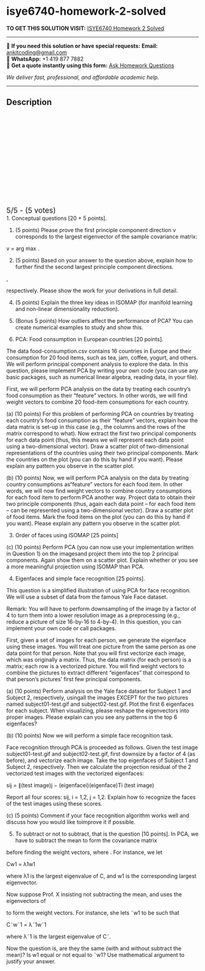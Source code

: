 # isye6740-homework-2-solved
**TO GET THIS SOLUTION VISIT:** [ISYE6740 Homework 2 Solved](https://www.ankitcodinghub.com/product/isye6740-homework-2-100-points-5-bonus-points-solved/)


---

📩 **If you need this solution or have special requests:** **Email:** ankitcoding@gmail.com  
📱 **WhatsApp:** +1 419 877 7882  
📄 **Get a quote instantly using this form:** [Ask Homework Questions](https://www.ankitcodinghub.com/services/ask-homework-questions/)

*We deliver fast, professional, and affordable academic help.*

---

<h2>Description</h2>



<div class="kk-star-ratings kksr-auto kksr-align-center kksr-valign-top" data-payload="{&quot;align&quot;:&quot;center&quot;,&quot;id&quot;:&quot;121218&quot;,&quot;slug&quot;:&quot;default&quot;,&quot;valign&quot;:&quot;top&quot;,&quot;ignore&quot;:&quot;&quot;,&quot;reference&quot;:&quot;auto&quot;,&quot;class&quot;:&quot;&quot;,&quot;count&quot;:&quot;5&quot;,&quot;legendonly&quot;:&quot;&quot;,&quot;readonly&quot;:&quot;&quot;,&quot;score&quot;:&quot;5&quot;,&quot;starsonly&quot;:&quot;&quot;,&quot;best&quot;:&quot;5&quot;,&quot;gap&quot;:&quot;4&quot;,&quot;greet&quot;:&quot;Rate this product&quot;,&quot;legend&quot;:&quot;5\/5 - (5 votes)&quot;,&quot;size&quot;:&quot;24&quot;,&quot;title&quot;:&quot;ISYE6740  Homework 2  Solved&quot;,&quot;width&quot;:&quot;138&quot;,&quot;_legend&quot;:&quot;{score}\/{best} - ({count} {votes})&quot;,&quot;font_factor&quot;:&quot;1.25&quot;}">

<div class="kksr-stars">

<div class="kksr-stars-inactive">
            <div class="kksr-star" data-star="1" style="padding-right: 4px">


<div class="kksr-icon" style="width: 24px; height: 24px;"></div>
        </div>
            <div class="kksr-star" data-star="2" style="padding-right: 4px">


<div class="kksr-icon" style="width: 24px; height: 24px;"></div>
        </div>
            <div class="kksr-star" data-star="3" style="padding-right: 4px">


<div class="kksr-icon" style="width: 24px; height: 24px;"></div>
        </div>
            <div class="kksr-star" data-star="4" style="padding-right: 4px">


<div class="kksr-icon" style="width: 24px; height: 24px;"></div>
        </div>
            <div class="kksr-star" data-star="5" style="padding-right: 4px">


<div class="kksr-icon" style="width: 24px; height: 24px;"></div>
        </div>
    </div>

<div class="kksr-stars-active" style="width: 138px;">
            <div class="kksr-star" style="padding-right: 4px">


<div class="kksr-icon" style="width: 24px; height: 24px;"></div>
        </div>
            <div class="kksr-star" style="padding-right: 4px">


<div class="kksr-icon" style="width: 24px; height: 24px;"></div>
        </div>
            <div class="kksr-star" style="padding-right: 4px">


<div class="kksr-icon" style="width: 24px; height: 24px;"></div>
        </div>
            <div class="kksr-star" style="padding-right: 4px">


<div class="kksr-icon" style="width: 24px; height: 24px;"></div>
        </div>
            <div class="kksr-star" style="padding-right: 4px">


<div class="kksr-icon" style="width: 24px; height: 24px;"></div>
        </div>
    </div>
</div>


<div class="kksr-legend" style="font-size: 19.2px;">
            5/5 - (5 votes)    </div>
    </div>
1. Conceptual questions [20 + 5 points].

1. (5 points) Please prove the first principle component direction v corresponds to the largest eigenvector of the sample covariance matrix:

v = arg max .

2. (5 points) Based on your answer to the question above, explain how to further find the second largest principle component directions.

,

respectively. Please show the work for your derivations in full detail.

4. (5 points) Explain the three key ideas in ISOMAP (for manifold learning and non-linear dimensionality reduction).

5. (Bonus 5 points) How outliers affect the performance of PCA? You can create numerical examples to study and show this.

2. PCA: Food consumption in European countries [20 points].

The data food-consumption.csv contains 16 countries in Europe and their consumption for 20 food items, such as tea, jam, coffee, yogurt, and others. We will perform principal component analysis to explore the data. In this question, please implement PCA by writing your own code (you can use any basic packages, such as numerical linear algebra, reading data, in your file).

First, we will perform PCA analysis on the data by treating each country’s food consumption as their “feature” vectors. In other words, we will find weight vectors to combine 20 food-item consumptions for each country.

(a) (10 points) For this problem of performing PCA on countries by treating each country’s food consumption as their “feature” vectors, explain how the data matrix is set-up in this case (e.g., the columns and the rows of the matrix correspond to what). Now extract the first two principal components for each data point (thus, this means we will represent each data point using a two-dimensional vector). Draw a scatter plot of two-dimensional representations of the countries using their two principal components. Mark the countries on the plot (you can do this by hand if you want). Please explain any pattern you observe in the scatter plot.

(b) (10 points) Now, we will perform PCA analysis on the data by treating country consumptions as“feature” vectors for each food item. In other words, we will now find weight vectors to combine country consumptions for each food item to perform PCA another way. Project data to obtain their two principle components (thus, again each data point – for each food item – can be represented using a two-dimensional vector). Draw a scatter plot of food items. Mark the food items on the plot (you can do this by hand if you want). Please explain any pattern you observe in the scatter plot.

3. Order of faces using ISOMAP [25 points]

(c) (10 points) Perform PCA (you can now use your implementation written in Question 1) on the imagesand project them into the top 2 principal components. Again show them on a scatter plot. Explain whether or you see a more meaningful projection using ISOMAP than PCA.

4. Eigenfaces and simple face recognition [25 points].

This question is a simplified illustration of using PCA for face recognition. We will use a subset of data from the famous Yale Face dataset.

Remark: You will have to perform downsampling of the image by a factor of 4 to turn them into a lower resolution image as a preprocessing (e.g., reduce a picture of size 16-by-16 to 4-by-4). In this question, you can implement your own code or call packages.

First, given a set of images for each person, we generate the eigenface using these images. You will treat one picture from the same person as one data point for that person. Note that you will first vectorize each image, which was originally a matrix. Thus, the data matrix (for each person) is a matrix; each row is a vectorized picture. You will find weight vectors to combine the pictures to extract different “eigenfaces” that correspond to that person’s pictures’ first few principal components.

(a) (10 points) Perform analysis on the Yale face dataset for Subject 1 and Subject 2, respectively, usingall the images EXCEPT for the two pictures named subject01-test.gif and subject02-test.gif. Plot the first 6 eigenfaces for each subject. When visualizing, please reshape the eigenvectors into proper images. Please explain can you see any patterns in the top 6 eigenfaces?

(b) (10 points) Now we will perform a simple face recognition task.

Face recognition through PCA is proceeded as follows. Given the test image subject01-test.gif and subject02-test.gif, first downsize by a factor of 4 (as before), and vectorize each image. Take the top eigenfaces of Subject 1 and Subject 2, respectively. Then we calculate the projection residual of the 2 vectorized test images with the vectorized eigenfaces:

sij = ∥(test image)j − (eigenfacei)(eigenface)Ti (test image)

Report all four scores: sij, i = 1,2, j = 1,2. Explain how to recognize the faces of the test images using these scores.

(c) (5 points) Comment if your face recognition algorithm works well and discuss how you would like toimprove it if possible.

5. To subtract or not to subtract, that is the question [10 points]. In PCA, we have to subtract the mean to form the covariance matrix

before finding the weight vectors, where . For instance, we let

Cw1 = λ1w1

where λ1 is the largest eigenvalue of C, and w1 is the corresponding largest eigenvector.

Now suppose Prof. X insisting not subtracting the mean, and uses the eigenvectors of

to form the weight vectors. For instance, she lets ˜w1 to be such that

C˜w˜1 = λ˜1w˜1

where λ˜1 is the largest eigenvalue of C˜.

Now the question is, are they the same (with and without subtract the mean)? Is w1 equal or not equal to ˜w1? Use mathematical argument to justify your answer.
